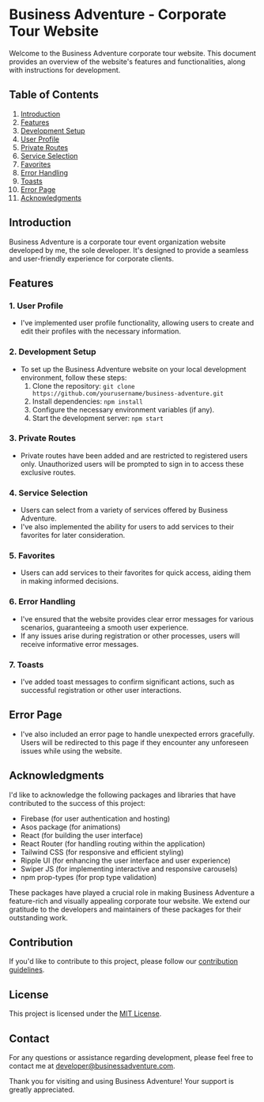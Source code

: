 # Business Adventure - Corporate Tour Website

Welcome to the Business Adventure corporate tour website. This document provides an overview of the website's features and functionalities, along with instructions for development.

## Table of Contents

1. [Introduction](#introduction)
2. [Features](#features)
3. [Development Setup](#development-setup)
4. [User Profile](#user-profile)
5. [Private Routes](#private-routes)
6. [Service Selection](#service-selection)
7. [Favorites](#favorites)
8. [Error Handling](#error-handling)
9. [Toasts](#toasts)
10. [Error Page](#error-page)
11. [Acknowledgments](#acknowledgments)

## Introduction

Business Adventure is a corporate tour event organization website developed by me, the sole developer. It's designed to provide a seamless and user-friendly experience for corporate clients.

## Features

### 1. User Profile

- I've implemented user profile functionality, allowing users to create and edit their profiles with the necessary information.

### 2. Development Setup

- To set up the Business Adventure website on your local development environment, follow these steps:
  1. Clone the repository: `git clone https://github.com/yourusername/business-adventure.git`
  2. Install dependencies: `npm install`
  3. Configure the necessary environment variables (if any).
  4. Start the development server: `npm start`

### 3. Private Routes

- Private routes have been added and are restricted to registered users only. Unauthorized users will be prompted to sign in to access these exclusive routes.

### 4. Service Selection

- Users can select from a variety of services offered by Business Adventure.
- I've also implemented the ability for users to add services to their favorites for later consideration.

### 5. Favorites

- Users can add services to their favorites for quick access, aiding them in making informed decisions.

### 6. Error Handling

- I've ensured that the website provides clear error messages for various scenarios, guaranteeing a smooth user experience.
- If any issues arise during registration or other processes, users will receive informative error messages.

### 7. Toasts

- I've added toast messages to confirm significant actions, such as successful registration or other user interactions.

## Error Page

- I've also included an error page to handle unexpected errors gracefully. Users will be redirected to this page if they encounter any unforeseen issues while using the website.

## Acknowledgments

I'd like to acknowledge the following packages and libraries that have contributed to the success of this project:

- Firebase (for user authentication and hosting)
- Asos package (for animations)
- React (for building the user interface)
- React Router (for handling routing within the application)
- Tailwind CSS (for responsive and efficient styling)
- Ripple UI (for enhancing the user interface and user experience)
- Swiper JS (for implementing interactive and responsive carousels)
- npm prop-types (for prop type validation)

These packages have played a crucial role in making Business Adventure a feature-rich and visually appealing corporate tour website. We extend our gratitude to the developers and maintainers of these packages for their outstanding work.

## Contribution

If you'd like to contribute to this project, please follow our [contribution guidelines](CONTRIBUTING.md).

## License

This project is licensed under the [MIT License](LICENSE.md).

## Contact

For any questions or assistance regarding development, please feel free to contact me at developer@businessadventure.com.

Thank you for visiting and using Business Adventure! Your support is greatly appreciated.

